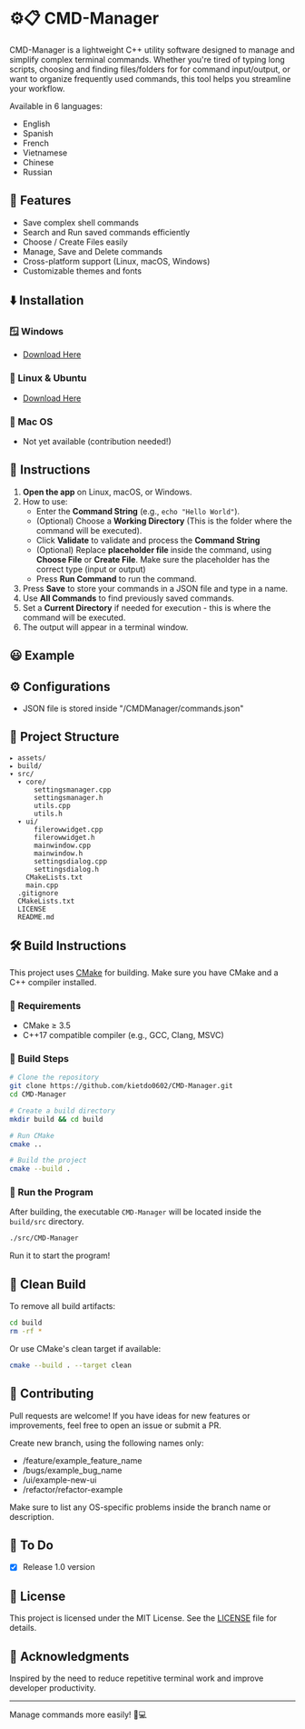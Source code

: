 # ⚙️📋 CMD-Manager

CMD-Manager is a lightweight C++ utility software designed to manage and simplify complex terminal commands. Whether you're tired of typing long scripts, choosing and finding files/folders for for command input/output,  or want to organize frequently used commands, this tool helps you streamline your workflow.

Available in 6 languages:
- English
- Spanish
- French
- Vietnamese
- Chinese
- Russian

## 🚀 Features

- Save complex shell commands
- Search and Run saved commands efficiently
- Choose / Create Files easily
- Manage, Save and Delete commands
- Cross-platform support (Linux, macOS, Windows)
- Customizable themes and fonts

## ⬇️ Installation

### 🪟 Windows
- [Download Here](https://github.com/kietdo0602/cmd-manager/releases/download/v1.0.0/cmd-manager-1.0.0-window-setup.exe)

### 🐧 Linux & Ubuntu
- [Download Here](https://github.com/kietdo0602/cmd-manager/releases/download/v1.0.0/cmd-manager-1.0.0-linux.tar.gz)

### 🍎 Mac OS
- Not yet available (contribution needed!)


## 📘 Instructions
1. **Open the app** on Linux, macOS, or Windows.  
2. How to use:
   - Enter the **Command String** (e.g., `echo "Hello World"`).  
   - (Optional) Choose a **Working Directory** (This is the folder where the command will be executed).  
   - Click **Validate** to validate and process the **Command String**
   - (Optional) Replace **placeholder file** inside the command, using **Choose File** or **Create File**. Make sure the placeholder has the correct type (input or output)
   - Press **Run Command** to run the command.
3. Press **Save** to store your commands in a JSON file and type in a name.
4. Use **All Commands** to find previously saved commands.
5. Set a **Current Directory** if needed for execution - this is where the command will be executed.  
6. The output will appear in a terminal window.


## 😃 Example


## ⚙️ Configurations
- JSON file is stored inside "/CMDManager/commands.json"


## 📁 Project Structure

```
▸ assets/
▸ build/
▾ src/
  ▾ core/
      settingsmanager.cpp
      settingsmanager.h
      utils.cpp
      utils.h
  ▾ ui/
      filerowwidget.cpp
      filerowwidget.h
      mainwindow.cpp
      mainwindow.h
      settingsdialog.cpp
      settingsdialog.h
    CMakeLists.txt
    main.cpp
  .gitignore
  CMakeLists.txt
  LICENSE
  README.md
```


## 🛠️ Build Instructions

This project uses [CMake](https://cmake.org/) for building. Make sure you have CMake and a C++ compiler installed.

### 🔧 Requirements

- CMake ≥ 3.5
- C++17 compatible compiler (e.g., GCC, Clang, MSVC)

### 🧱 Build Steps

```bash
# Clone the repository
git clone https://github.com/kietdo0602/CMD-Manager.git
cd CMD-Manager

# Create a build directory
mkdir build && cd build

# Run CMake
cmake ..

# Build the project
cmake --build .
```

### 🧪 Run the Program

After building, the executable `CMD-Manager` will be located inside the `build/src` directory.

```bash
./src/CMD-Manager
```
Run it to start the program!


## 🧹 Clean Build

To remove all build artifacts:

```bash
cd build
rm -rf *
```

Or use CMake's clean target if available:

```bash
cmake --build . --target clean
```

## 🤝 Contributing

Pull requests are welcome! If you have ideas for new features or improvements, feel free to open an issue or submit a PR.

Create new branch, using the following names only:

- /feature/example_feature_name
- /bugs/example_bug_name
- /ui/example-new-ui
- /refactor/refactor-example

Make sure to list any OS-specific problems inside the branch name or description.


## 📝 To Do

- [x] Release 1.0 version


## 📄 License

This project is licensed under the MIT License. See the [LICENSE](LICENSE) file for details.

## 🙌 Acknowledgments

Inspired by the need to reduce repetitive terminal work and improve developer productivity.

---

Manage commands more easily! 🧠💻

